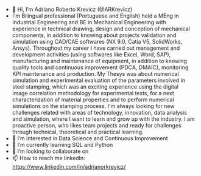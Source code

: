 - 👋 Hi, I’m Adriano Roberto Krevicz (@ARKrevicz)
- I'm Bilingual professional (Portuguese and English) held a MEng in Industrial Engineering and BE in Mechanical Engineering with experience in technical drawing, design and conception of mechanical components, in addition to knowing about projects validation and simulation using CAD/CAE softwares (NX 9.0, Catia V5, SolidWorks, Ansys). 
Throughout my career I have carried out management and development activities (using softwares like Excel, Word, SAP), manufacturing and maintenance of equipment, in addition to knowing quality tools and continuous improvement (PDCA, DMAIC), monitoring KPI maintenance and production.
My Thesys was about numerical simulation and experimental evaluation of the parameters involved in steel stamping, which was an exciting experience using the digital image correlation methodology for experimental tests, for a next characterization of material properties and to perform numerical simulations on the stamping process.
I'm always looking for new challenges related with areas of technology, innovation, data analysis and simulation, where I want to learn and grow up with the industry. I am proactive person, who likes team projects and ready for challenges through technical, theoretical and practical learning.
- 👀 I’m interested in Data Science and Continuous Improvement
- 🌱 I’m currently learning SQL and Python
- 💞️ I’m looking to collaborate on 
- 📫 How to reach me linkedIn: https://www.linkedin.com/in/adrianorkrevicz/

<!---
ARKrevicz/ARKrevicz is a ✨ special ✨ repository because its `README.md` (this file) appears on your GitHub profile.
You can click the Preview link to take a look at your changes.
--->
